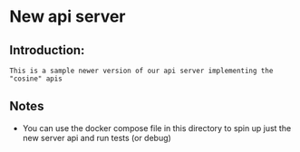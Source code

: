 # New api server 

## Introduction:
    This is a sample newer version of our api server implementing the "cosine" apis

## Notes
- You can use the docker compose file in this directory to spin up just the new server api and run tests (or debug)


